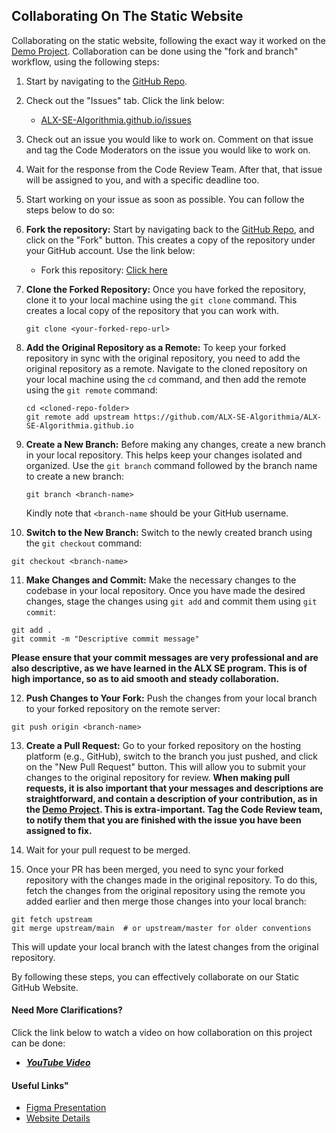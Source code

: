 ## Collaborating On The Static Website

Collaborating on the static website, following the exact way it worked on the <a href="https://github.com/ALX-SE-Algorithmia/Demo-Project/">Demo Project</a>. Collaboration can be done using the "fork and branch" workflow, using the following steps:

1. Start by navigating to the <a href="https://github.com/ALX-SE-Algorithmia/ALX-SE-Algorithmia.github.io/">GitHub Repo</a>.

2. Check out the "Issues" tab. Click the link below:

   - <a href="https://github.com/ALX-SE-Algorithmia/ALX-SE-Algorithmia.github.io/issues">ALX-SE-Algorithmia.github.io/issues</a>

3. Check out an issue you would like to work on. Comment on that issue and tag the Code Moderators on the issue you would like to work on.

4. Wait for the response from the Code Review Team. After that, that issue will be assigned to you, and with a specific deadline too.

5. Start working on your issue as soon as possible. You can follow the steps below to do so:

6. **Fork the repository:** Start by navigating back to the <a href="https://github.com/ALX-SE-Algorithmia/ALX-SE-Algorithmia.github.io/">GitHub Repo</a>, and click on the "Fork" button. This creates a copy of the repository under your GitHub account. Use the link below:

   - Fork this repository: <a href="https://github.com/ALX-SE-Algorithmia/ALX-SE-Algorithmia.github.io/fork">Click here</a>

7. **Clone the Forked Repository:** Once you have forked the repository, clone it to your local machine using the `git clone` command. This creates a local copy of the repository that you can work with.

   ```
   git clone <your-forked-repo-url>
   ```

8. **Add the Original Repository as a Remote:** To keep your forked repository in sync with the original repository, you need to add the original repository as a remote. Navigate to the cloned repository on your local machine using the `cd` command, and then add the remote using the `git remote` command:

   ```
   cd <cloned-repo-folder>
   git remote add upstream https://github.com/ALX-SE-Algorithmia/ALX-SE-Algorithmia.github.io
   ```

9. **Create a New Branch:** Before making any changes, create a new branch in your local repository. This helps keep your changes isolated and organized. Use the `git branch` command followed by the branch name to create a new branch:

   ```
   git branch <branch-name>
   ```

   Kindly note that `<branch-name` should be your GitHub username.

10. **Switch to the New Branch:** Switch to the newly created branch using the `git checkout` command:

```
git checkout <branch-name>
```

11. **Make Changes and Commit:** Make the necessary changes to the codebase in your local repository. Once you have made the desired changes, stage the changes using `git add` and commit them using `git commit`:

```
git add .
git commit -m "Descriptive commit message"
```

**Please ensure that your commit messages are very professional and are also descriptive, as we have learned in the ALX SE program. This is of high importance, so as to aid smooth and steady collaboration.**

12. **Push Changes to Your Fork:** Push the changes from your local branch to your forked repository on the remote server:

```
git push origin <branch-name>
```

13. **Create a Pull Request:** Go to your forked repository on the hosting platform (e.g., GitHub), switch to the branch you just pushed, and click on the "New Pull Request" button. This will allow you to submit your changes to the original repository for review.
    **When making pull requests, it is also important that your messages and descriptions are straightforward, and contain a description of your contribution, as in the <a href="https://github.com/ALX-SE-Algorithmia/Demo-Project/">Demo Project</a>. This is extra-important.
    Tag the Code Review team, to notify them that you are finished with the issue you have been assigned to fix.**

14. Wait for your pull request to be merged.

15. Once your PR has been merged, you need to sync your forked repository with the changes made in the original repository. To do this, fetch the changes from the original repository using the remote you added earlier and then merge those changes into your local branch:

```
git fetch upstream
git merge upstream/main  # or upstream/master for older conventions
```

This will update your local branch with the latest changes from the original repository.

By following these steps, you can effectively collaborate on our Static GitHub Website.

#### Need More Clarifications?

Click the link below to watch a video on how collaboration on this project can be done:

- <strong><em><a href="https://youtu.be/6kSyGMsDRUw">YouTube Video</a></em></strong>

#### Useful Links"

- <a href="https://www.figma.com/proto/dZE0hWhNqcgolmITw5KUKV/Algorithmia-SE-Website?type=design&node-id=541-379&t=mSpiguRB4NRl4hQ1-0&scaling=scale-down-width&page-id=0%3A1&starting-point-node-id=34%3A488">Figma Presentation</a>
- <a href="https://docs.google.com/document/d/1GWltuULw7BjHkrT66N243f6Uak5guNJD_N154PZtqvA/edit?usp=sharing">Website Details</a>
  <!-- + <a href="https://docs.google.com/document/d/1cYYwSZkB4SAw22hN7YMHBtFbSnkbRRjBYHuB1v4SE6o/edit?usp=sharing">Home Page</a> -->
    <!--
    https://drive.google.com/file/d/1fHZAPNNHwp8ia0u0RhnJGwV8DOATmxeh/view?usp=drive_link
    https://drive.google.com/file/d/1INIqvF7uHbfh2QO30lyb65addtt_iLht/view?usp=drive_link
    -->
